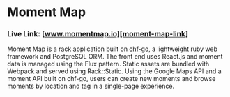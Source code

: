 # Moment Map 

### Live Link: [www.momentmap.io][moment-map-link]

Moment Map is a rack application built on [chf-go][chf-go-link], a lightweight
ruby web framework and PostgreSQL ORM. The front end uses React.js and moment
data is managed using the Flux pattern. Static assets are bundled with Webpack
and served using Rack::Static. Using the Google Maps API and a moment API built
on chf-go, users can create new moments and browse moments by location and tag
in a single-page experience.

[moment-map-link]: http://www.momentmap.io
[chf-go-link]: https://github.com/chf2/chf-go
